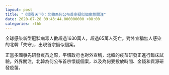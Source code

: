 ```yaml
---
layout: post
title: "《環看天下》：北韓為何公布首宗疑似個案惹關注"
date: 2020-07-28 09:43:44.000000000 +08:00
categories: rthk
---
```


全球感染新型冠狀病毒人數超過1630萬人，超過65萬人死亡。對外宣稱無人感染的北韓「失守」，出現首宗疑似個案。

正當多國爭先研發疫苗之際，平壤政府也對外宣稱，北韓的疫苗研發正進行臨床試驗。外界關注，北韓為何公布首宗懷疑個案，以及為何要投放時間、金錢和資源研發疫苗。
